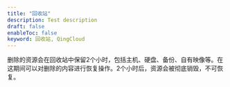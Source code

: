 ```yaml
---
title: "回收站"
description: Test description
draft: false
enableToc: false
keyword: 回收站, QingCloud
---
```




删除的资源会在回收站中保留2个小时，包括主机、硬盘、备份、自有映像等。在这期间可以对删除的内容进行恢复操作。2个小时后，资源会被彻底销毁，不可恢复。

